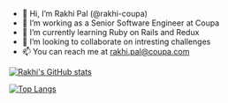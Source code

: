 - 👋 Hi, I’m Rakhi Pal (@rakhi-coupa)
- 👀 I’m working as a Senior Software Engineer at Coupa
- 🌱 I’m currently learning Ruby on Rails and Redux
- 💞️ I’m looking to collaborate on intresting challenges
- 📫 You can reach me at rakhi.pal@coupa.com


[![Rakhi's GitHub stats](https://github-readme-stats.vercel.app/api?username=rakhi-coupa)](https://github.com/rakhi-coupa/github-readme-stats&show_icons=true&theme=tokyonight&count_private=true)

[![Top Langs](https://github-readme-stats.vercel.app/api/top-langs/?username=rakhi-pal)](https://github.com/rakhi-pal/github-readme-stats&count_private=true&theme=tokyonight)
<!---
rakhi-coupa/rakhi-coupa is a ✨ special ✨ repository because its `README.md` (this file) appears on your GitHub profile.
You can click the Preview link to take a look at your changes.
--->
